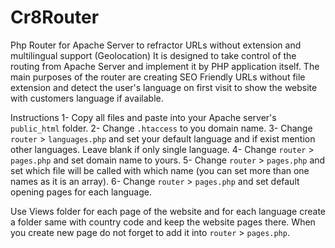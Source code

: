 # Cr8Router
Php Router for Apache Server to refractor URLs without extension and multilingual support (Geolocation)
It is designed to take control of the routing from Apache Server and implement it by PHP application itself. The main purposes of the router are creating SEO Friendly URLs without file extension and detect the user's language on first visit to show the website with customers language if available.

Instructions
1- Copy all files and paste into your Apache server's `public_html` folder.
2- Change `.htaccess` to you domain name.
3- Change `router` > `languages.php` and set your default language and if exist mention other languages. Leave blank if only single language.
4- Change `router` > `pages.php` and set domain name to yours.
5- Change `router` > `pages.php` and set which file will be called with which name (you can set more than one names as it is an array).
6- Change `router` > `pages.php` and set default opening pages for each language.


Use Views folder for each page of the website and for each language create a folder same with country code and keep the website pages there.
When you create new page do not forget to add it into `router` > `pages.php`.
